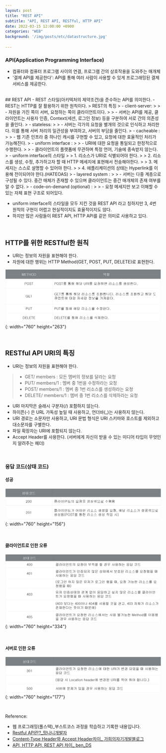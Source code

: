```yaml
---
layout: post
title: "REST API"
subtitle: "API, REST API, RESTful, HTTP API"
date: 2022-03-15 12:00:00 +0900
categories: "WEB"
background: '/img/posts/etc/datastructure.jpg'

---
```


### API(Application Programming Interface)

- 컴퓨터와 컴퓨터 프로그램 사이의 연결, 프로그램 간의 상호작용을 도와주는 매개체
- '결제 API를 제공한다': API를 통해 여러 사람이 사용할 수 있게 프로그래밍된 결제 서비스를 제공한다. 

<BR>
## REST API 
- REST 스타일(아키텍처의 제약조건)을 준수하는 API를 의미한다.
- REST는 HTTP를 잘 활용하기 위한 원칙이다. 
> REST의 특징
> - client-server:
> > - 자원을 가진 쪽이 서버, 요청하는 쪽이 클라이언트이다.
> > - 서버는 API를 제공, 클라이언트는 사용자 인증, Context(세션, 로그인 정보) 등을 구분하여 서로 간의 의존성을 줄인다.
> - stateless:
> > - 서버는 각가의 요청을 별개의 것으로 인식하고 처리한다. 이를 통해 서버 처리의 일관성을 부여하고, 서버의 부담을 줄인다.
> - cacheable : 
> > - 웹 기존 인프라 중 하나인 캐시를 구현할 수 있고, 요청에 대한 효율적인 처리가 가능해진다. 
> - uniform interface :
> > - URI에 대한 요청을 통일되고 한정적으로 수행한다.
> > - 클라이언트의 플랫폼에 무관하며 특정 언어, 기술에 종속받지 않는다. 
> - uniform interface의 스타일
> > 1. 리소스가 URI로 식별되어야 한다.
> > 2. 리소스를 생성, 수정, 추가하고자 할 때 HTTP 메세지에 표현해서 전송해야한다.
> > 3. 메세지는 스스로 설명할 수 있어야 한다.
> > 4. 에플리케이션의 상태는 Hyperlink를 이용해 전이되어야 한다.(HATEOAS)
> - layered system :
> > - 서버는 다중 계층으로 구성될 수 있다. 중간 매체가 존재할 수 있으며 클라이언트는 중간 매개체의 존재 여부를 알 수 없다. 
> - code-on-demand (optional) :
> > - 요청 메세지만 보고 이해할 수 있는 자체 표현 구조로 되어있다. 

- uniform interface의 스타일을 모두 지킨 것을 REST API 라고 칭하지만 3, 4번 원칙의 구현이 어렵고 현실적이지도 효율적이지도 않다. 
- 하지만 많은 사람들이 REST API, HTTP API를 같은 의미로 사용하고 있다.


<BR>

## HTTP를 위한 RESTful한 원칙
- URI는 정보의 자원을 표현해야 한다.
- 자원에 대한 행위는 HTTP Method(GET, POST, PUT, DELETE)로 표현한다.

![web_api](/img/posts/webprogramming/webapi.png){: width="760" height="263"}

<br>

## RESTful API URI의 특징

- URI는 정보의 자원을 표현해야 한다.
> - GET/  members : 모든 멤버의 정보를 달라는 요청
> - PUT/  members/1 : 멤버 중 1번을 수정하라는 요청
> - POST/  members/1 : 멤버 중 1번 리소스를 생성하라는 요청
> - DELETE/  members/1 : 멤버 중 1번 리소스를 삭제하라는 요청   

- URI 마지막은 슬래시 구분자(/) 포함하지 않는다.
- 하이픈(-) 은 URL 가독성 높일 때 사용하고, 언더바(_)는 사용하지 않는다.
- URI 경로는 소문자만 사용하고, URI 문법 형식은 URI 스키마와 호스트를 제외하고 대소문자를 구별한다.
- 파일 확장자는 URI에 포함되지 않는다.
- Accept Header를 사용한다. (서버에게 자신이 받을 수 있는 미디어 타입이 무엇인지 알려주는 헤더)

<br>

### 응답 코드(상태 코드)

#### 성공
![statuscodesuccess](/img/posts/webprogramming/webapisuccess.png){: width="760" height="156"}

<br>

#### 클라이언트로 인한 오류
![statuscoderror](/img/posts/webprogramming/webapierror.png){: width="760" height="334"}

<br>

#### 서버로 인한 오류
![statuscodeerror2](/img/posts/webprogramming/webapierror2.png){: width="760" height="177"}

<BR>

Reference:
- 웹 프로그래밍(풀스택)_부스트코스 과정을 학습하고 기록한 내용입니다. 
- [Restful API란?_망나니개발자](https://mangkyu.tistory.com/46)
- [Content-Type Header와 Accept Header차이_ 가희의자기개발블로그](https://gahui-developer123.tistory.com/106)
- [API, HTTP API, REST API 차이_ ben_DS](https://bentist.tistory.com/37)